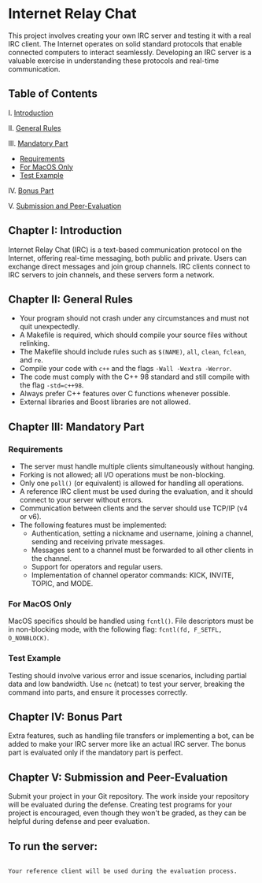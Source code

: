 # Internet Relay Chat

This project involves creating your own IRC server and testing it with a real IRC client. The Internet operates on solid standard protocols that enable connected computers to interact seamlessly. Developing an IRC server is a valuable exercise in understanding these protocols and real-time communication. 

## Table of Contents

I. [Introduction](#introduction)

II. [General Rules](#general-rules)

III. [Mandatory Part](#mandatory-part)

- [Requirements](#requirements)
- [For MacOS Only](#for-macos-only)
- [Test Example](#test-example)

IV. [Bonus Part](#bonus-part)

V. [Submission and Peer-Evaluation](#submission-and-peer-evaluation)

## Chapter I: Introduction

Internet Relay Chat (IRC) is a text-based communication protocol on the Internet, offering real-time messaging, both public and private. Users can exchange direct messages and join group channels. IRC clients connect to IRC servers to join channels, and these servers form a network.

## Chapter II: General Rules

- Your program should not crash under any circumstances and must not quit unexpectedly.
- A Makefile is required, which should compile your source files without relinking.
- The Makefile should include rules such as `$(NAME)`, `all`, `clean`, `fclean`, and `re`.
- Compile your code with `c++` and the flags `-Wall -Wextra -Werror`.
- The code must comply with the C++ 98 standard and still compile with the flag `-std=c++98`.
- Always prefer C++ features over C functions whenever possible.
- External libraries and Boost libraries are not allowed.

## Chapter III: Mandatory Part

### Requirements

- The server must handle multiple clients simultaneously without hanging.
- Forking is not allowed; all I/O operations must be non-blocking.
- Only one `poll()` (or equivalent) is allowed for handling all operations.
- A reference IRC client must be used during the evaluation, and it should connect to your server without errors.
- Communication between clients and the server should use TCP/IP (v4 or v6).
- The following features must be implemented:
  - Authentication, setting a nickname and username, joining a channel, sending and receiving private messages.
  - Messages sent to a channel must be forwarded to all other clients in the channel.
  - Support for operators and regular users.
  - Implementation of channel operator commands: KICK, INVITE, TOPIC, and MODE.

### For MacOS Only

MacOS specifics should be handled using `fcntl()`. File descriptors must be in non-blocking mode, with the following flag: `fcntl(fd, F_SETFL, O_NONBLOCK)`.

### Test Example

Testing should involve various error and issue scenarios, including partial data and low bandwidth. Use `nc` (netcat) to test your server, breaking the command into parts, and ensure it processes correctly.

## Chapter IV: Bonus Part

Extra features, such as handling file transfers or implementing a bot, can be added to make your IRC server more like an actual IRC server. The bonus part is evaluated only if the mandatory part is perfect.

## Chapter V: Submission and Peer-Evaluation

Submit your project in your Git repository. The work inside your repository will be evaluated during the defense. Creating test programs for your project is encouraged, even though they won't be graded, as they can be helpful during defense and peer evaluation.

## To run the server:
``` make && ./ircserv <port> <server_password>

Your reference client will be used during the evaluation process.
